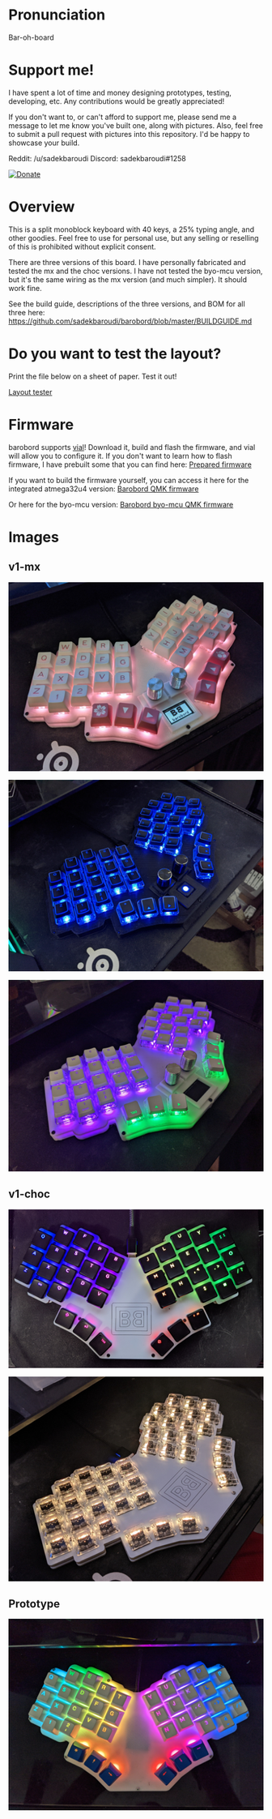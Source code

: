# Pronunciation

Bar-oh-board

# Support me!

I have spent a lot of time and money designing prototypes, testing, developing, etc. Any contributions would be greatly appreciated!

If you don't want to, or can't afford to support me, please send me a message to let me know you've built one, along with pictures. Also, feel free to submit a pull request with pictures into this repository. I'd be happy to showcase your build.

Reddit: /u/sadekbaroudi
Discord: sadekbaroudi#1258

[![Donate](https://img.shields.io/badge/Donate-PayPal-green.svg)](https://www.paypal.com/paypalme/sadekbaroudi)

# Overview

This is a split monoblock keyboard with 40 keys, a 25% typing angle, and other goodies. Feel free to use for personal use, but any selling or reselling of this is prohibited without explicit consent.

There are three versions of this board. I have personally fabricated and tested the mx and the choc versions. I have not tested the byo-mcu version, but it's the same wiring as the mx version (and much simpler). It should work fine.

See the build guide, descriptions of the three versions, and BOM for all three here:
https://github.com/sadekbaroudi/barobord/blob/master/BUILDGUIDE.md

# Do you want to test the layout?

Print the file below on a sheet of paper. Test it out!

[Layout tester](layout-tester.pdf)

# Firmware

barobord supports [vial](https://get.vial.today/)! Download it, build and flash the firmware, and vial will allow you to configure it. If you don't want to learn how to flash firmware, I have prebuilt some that you can find here:
[Prepared firmware](https://github.com/sadekbaroudi/barobord/tree/master/firmware)

If you want to build the firmware yourself, you can access it here for the integrated atmega32u4 version:
[Barobord QMK firmware](https://github.com/sadekbaroudi/vial-qmk/tree/vial/keyboards/fingerpunch/barobord)

Or here for the byo-mcu version:
[Barobord byo-mcu QMK firmware](https://github.com/sadekbaroudi/vial-qmk/tree/vial/keyboards/fingerpunch/barobord_byomcu)

# Images

## v1-mx

![v1mx01](images/v1-mx-01.jpg)

![v1mx02](images/v1-mx-02.jpg)

![v1mx03](images/v1-mx-03.jpg)

## v1-choc

![v1choc01](images/v1-choc-01.jpg)

![v1choc02](images/v1-choc-02.jpg)

## Prototype

![proto1](images/prototype.jpg)

